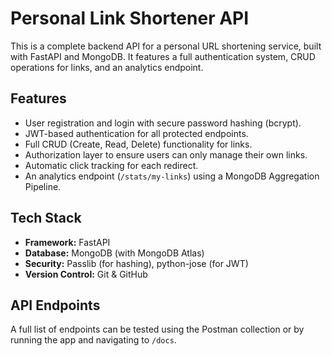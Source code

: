 # Personal Link Shortener API

This is a complete backend API for a personal URL shortening service, built with FastAPI and MongoDB. It features a full authentication system, CRUD operations for links, and an analytics endpoint.

## Features

* User registration and login with secure password hashing (bcrypt).
* JWT-based authentication for all protected endpoints.
* Full CRUD (Create, Read, Delete) functionality for links.
* Authorization layer to ensure users can only manage their own links.
* Automatic click tracking for each redirect.
* An analytics endpoint (`/stats/my-links`) using a MongoDB Aggregation Pipeline.

## Tech Stack

* **Framework:** FastAPI
* **Database:** MongoDB (with MongoDB Atlas)
* **Security:** Passlib (for hashing), python-jose (for JWT)
* **Version Control:** Git & GitHub

## API Endpoints

A full list of endpoints can be tested using the Postman collection or by running the app and navigating to `/docs`.